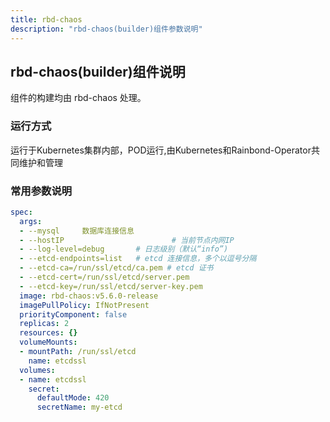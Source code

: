 ```yaml
---
title: rbd-chaos
description: "rbd-chaos(builder)组件参数说明"
---
```


## rbd-chaos(builder)组件说明

组件的构建均由 rbd-chaos 处理。

### 运行方式
 
运行于Kubernetes集群内部，POD运行,由Kubernetes和Rainbond-Operator共同维护和管理


### 常用参数说明

```yaml title="kubectl edit rbdcomponents.rainbond.io rbd-chaos -n rbd-system"
spec:
  args:
  - --mysql     数据库连接信息
  - --hostIP                        # 当前节点内网IP
  - --log-level=debug       # 日志级别（默认“info”)
  - --etcd-endpoints=list   # etcd 连接信息，多个以逗号分隔
  - --etcd-ca=/run/ssl/etcd/ca.pem # etcd 证书
  - --etcd-cert=/run/ssl/etcd/server.pem
  - --etcd-key=/run/ssl/etcd/server-key.pem
  image: rbd-chaos:v5.6.0-release
  imagePullPolicy: IfNotPresent
  priorityComponent: false
  replicas: 2
  resources: {}
  volumeMounts:
  - mountPath: /run/ssl/etcd
    name: etcdssl
  volumes:
  - name: etcdssl
    secret:
      defaultMode: 420
      secretName: my-etcd
```


